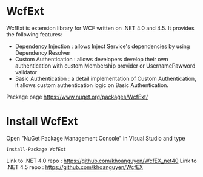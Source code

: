 # WcfExt

WcfExt is extension library for WCF written on .NET 4.0 and 4.5. It provides the following features:
 
 - [Dependency Injection](https://github.com/khoanguyen/WcfEx/wiki/Dependency-Injection) : allows Inject Service's dependencies by using Dependency Resolver
 - Custom Authentication : allows developers develop their own authentication with custom Membership provider or UsernamePawword validator
 - Basic Authentication : a detail implementation of Custom Authentication, it allows custom authentication logic on Basic Authentication.

Package page https://www.nuget.org/packages/WcfExt/

# Install WcfExt

Open "NuGet Package Management Console" in Visual Studio and type

    Install-Package WcfExt
    
Link to .NET 4.0 repo : https://github.com/khoanguyen/WcfEX_net40
Link to .NET 4.5 repo : https://github.com/khoanguyen/WcfEX


